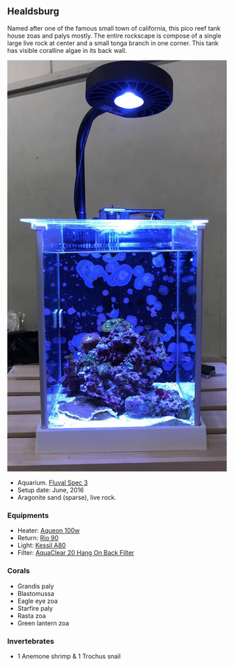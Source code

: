 ## Healdsburg 

Named after one of the famous small town of california, this pico reef tank house zoas and palys mostly. The entire rockscape is compose of a single large live rock at center and a small tonga branch in one corner. This tank has visible coralline algae in its back wall.

![healdsburg](./healdsburg.jpg)

- Aquarium. [Fluval Spec 3](https://www.amazon.com/Fluval-Spec-Aquarium-2-6-Gallon-Black/dp/B009K0ZKAQ)
- Setup date: June, 2016
- Aragonite sand (sparse), live rock.

### Equipments

- Heater: [Aqueon 100w]()
- Return: [Rio 90]()
- Light: [Kessil A80]()
- Filter: [AquaClear 20 Hang On Back Filter]()

### Corals

- Grandis paly
- Blastomussa
- Eagle eye zoa
- Starfire paly
- Rasta zoa
- Green lantern zoa	

### Invertebrates

- 1 Anemone shrimp & 1 Trochus snail

